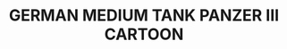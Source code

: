 ---
title: "GERMAN MEDIUM TANK PANZER III CARTOON"
price: 1420.0
desc: ""
img_path: "/assets/img/MM WWT-005.jpg"
brand: AK
available: true
special_offer: false
new: false
soon: false
cat: "Plasticne-Makete"
subcat: "PM-MENG"
subsubcat: ""
sifra: "MM WWT-005"
---